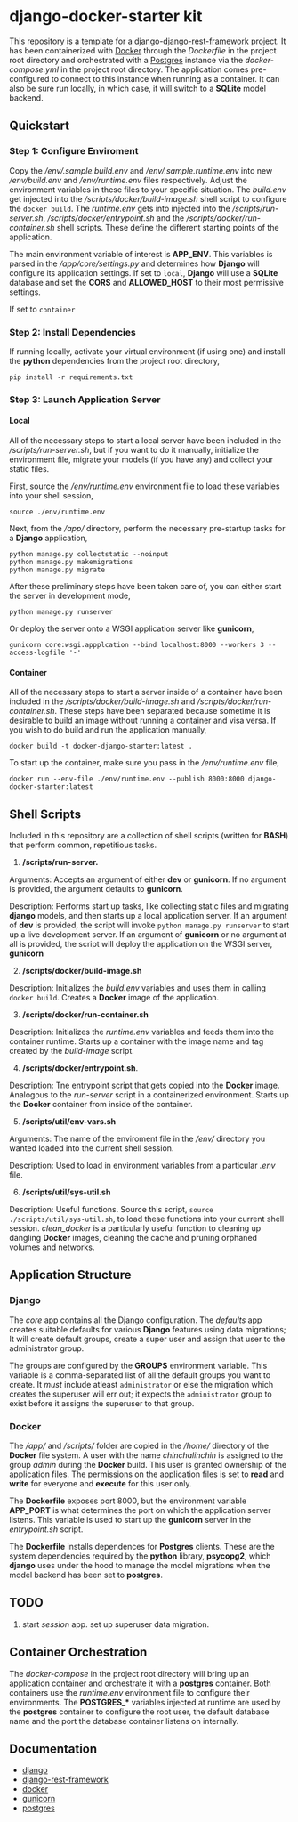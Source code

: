 # django-docker-starter kit

This repository is a template for a [django](https://docs.djangoproject.com/en/3.2/)-[django-rest-framework](https://www.django-rest-framework.org/) project. It has been containerized with [Docker](https://docs.docker.com/) through the <i>Dockerfile</i> in the project root directory and orchestrated with a [Postgres](https://www.postgresql.org/docs/) instance via the <i>docker-compose.yml</i> in the project root directory. The application comes pre-configured to connect to this instance when running as a container. It can also be sure run locally, in which case, it will switch to a <b>SQLite</b> model backend.

## Quickstart

### Step 1: Configure Enviroment

Copy the <i>/env/.sample.build.env</i> and <i>/env/.sample.runtime.env</i> into new <i>/env/build.env</i> and <i>/env/runtime.env</i> files respectively. Adjust the environment variables in these files to your specific situation. The <i>build.env</i> get injected into the <i>/scripts/docker/build-image.sh</i> shell script to configure the `docker build`. The <i>runtime.env</i> gets into injected into the <i>/scripts/run-server.sh</i>, <i>/scripts/docker/entrypoint.sh</i> and the <i>/scripts/docker/run-container.sh</i> shell scripts. These define the different starting points of the application.

The main environment variable of interest is <b>APP_ENV</b>. This variables is parsed in the <i>/app/core/settings.py</i> and determines how <b>Django</b> will configure its application settings. If set to `local`, <b>Django</b> will use a <b>SQLite</b> database and set the <b>CORS</b> and <b>ALLOWED_HOST</b> to their most permissive settings. 

If set to `container`

### Step 2: Install Dependencies

If running locally, activate your virtual environment (if using one) and install the <b>python</b> dependencies from the project root directory,

`pip install -r requirements.txt`

### Step 3: Launch Application Server

#### Local

All of the necessary steps to start a local server have been included in the <i>/scripts/run-server.sh</i>, but if you want to do it manually, initialize the environment file, migrate your models (if you have any) and collect your static files. 

First, source the <i>/env/runtime.env</i> environment file to load these variables into your shell session,

`source ./env/runtime.env`

Next, from the <i>/app/</i> directory, perform the necessary pre-startup tasks for a <b>Django</b> application,

`python manage.py collectstatic --noinput`<br>
`python manage.py makemigrations`<br>
`python manage.py migrate`<br>

After these preliminary steps have been taken care of, you can either start the server in development mode,

`python manage.py runserver`

Or deploy the server onto a WSGI application server like <b>gunicorn</b>,

`gunicorn core:wsgi.appplcation --bind localhost:8000 --workers 3 --access-logfile '-'`

#### Container

All of the necessary steps to start a server inside of a container have been included in the <i>/scripts/docker/build-image.sh</i> and <i>/scripts/docker/run-container.sh</i>. These steps have been separated because sometime it is desirable to build an image without running a container and visa versa. If you wish to do build and run the application manually,

`docker build -t docker-django-starter:latest .`

To start up the container, make sure you pass in the <i>/env/runtime.env</i> file,

`docker run --env-file ./env/runtime.env --publish 8000:8000 django-docker-starter:latest`

## Shell Scripts

Included in this repository are a collection of shell scripts (written for <b>BASH</b>) that perform common, repetitious tasks.

1. <b>/scripts/run-server.</b>

Arguments: Accepts an argument of either <b>dev</b> or <b>gunicorn</b>. If no argument is provided, the argument defaults to <b>gunicorn</b>. 

Description: Performs start up tasks, like collecting static files and migrating <b>django</b> models, and then starts up a local application server. If an argument of <b>dev</b> is provided, the script will invoke `python manage.py runserver` to start up a live development server. If an argument of <b>gunicorn</b> or no argument at all is provided, the script will deploy the application on the WSGI server, <b>gunicorn</b>

2. <b>/scripts/docker/build-image.sh</b>

Description: Initializes the <i>build.env</i> variables and uses them in calling `docker build`. Creates a <b>Docker</b> image of the application.

3. <b>/scripts/docker/run-container.sh</b>

Description: Initializes the <i>runtime.env</i> variables and feeds them into the container runtime. Starts up a container with the image name and tag created by the <i>build-image</i> script.

4. <b>/scripts/docker/entrypoint.sh</b>. 

Description: Tne entrypoint script that gets copied into the <b>Docker</b> image. Analogous to the <i>run-server</i> script in a containerized environment. Starts up the <b>Docker</b> container from inside of the container. 

5. <b>/scripts/util/env-vars.sh</b>

Arguments: The name of the enviroment file in the <i>/env/</i> directory you wanted loaded into the current shell session.

Description: Used to load in environment variables from a particular <i>.env</i> file.

6. <b>/scripts/util/sys-util.sh</b>

Description: Useful functions. Source this script, `source ./scripts/util/sys-util.sh`, to load these functions into your current shell session. <i>clean_docker</i> is a particularly useful function to cleaning up dangling <b>Docker</b> images, cleaning the cache and pruning orphaned volumes and networks. 

## Application Structure

### Django

The <i>core</i> app contains all the Django configuration. The <i>defaults</i> app creates suitable defaults for various <b>Django</b> features using data migrations; It will create default groups, create a super user and assign that user to the administrator group. 

The groups are configured by the <b>GROUPS</b> environment variable. This variable is a comma-separated list of all the default groups you want to create. It <i>must</i> include atleast `administrator` or else the migration which creates the superuser will err out; it expects the `administrator` group to exist before it assigns the superuser to that group.

### Docker

The <i>/app/</i> and <i>/scripts/</i> folder are copied in the <i>/home/</i> directory of the <b>Docker</b> file system. A user with the name <i>chinchalinchin</i> is assigned to the group <i>admin</i> during the <b>Docker</b> build. This user is granted ownership of the application files. The permissions on the application files is set to <b>read</b> and <b>write</b> for everyone and <b>execute</b> for this user only. 

The <b>Dockerfile</b> exposes port 8000, but the environment variable <b>APP_PORT</b> is what determines the port on which the application server listens. This variable is used to start up the <b>gunicorn</b> server in the <i>entrypoint.sh</i> script. 

The <b>Dockerfile</b> installs dependences for <b>Postgres</b> clients. These are the system dependencies required by the <b>python</b> library, <b>psycopg2</b>, which <b>django</b> uses under the hood to manage the model migrations when the model backend has been set to <b>postgres</b>.  

## TODO

1. start <i>session</i> app. set up superuser data migration.

## Container Orchestration

The <i>docker-compose</i> in the project root directory will bring up an application container and orchestrate it with a <b>postgres</b> container. Both containers use the <i>runtime.env</i> environment file to configure their environments. The <b>POSTGRES_*</b> variables injected at runtime are used by the <b>postgres</b> container to configure the root user, the default database name and the port the database container listens on internally. 

## Documentation
- [django](https://docs.djangoproject.com/en/3.2/)
- [django-rest-framework](https://www.django-rest-framework.org/)
- [docker](https://docs.docker.com/)
- [gunicorn](https://docs.gunicorn.org/en/stable/)
- [postgres](https://www.postgresql.org/docs/)